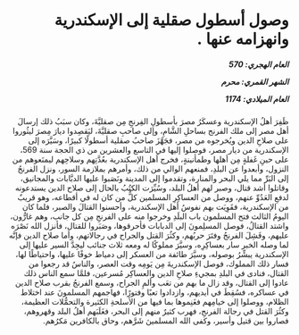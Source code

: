 <h1 dir="rtl">وصول أسطول صقلية إلى الإسكندرية وانهزامه عنها .</h1>

<h5 dir="rtl">العام الهجري:  570

الشهر القمري: محرم

العام الميلادي: 1174</h5>

<p dir="rtl">ظَفِرَ أهلُ الإسكندرية وعسكَرُ مصرَ بأسطولِ الفِرنجِ مِن صقليَّةَ، وكان سبَبُ ذلك إرسالَ أهل مصر إلى ملك الفرنج بساحلِ الشَّامِ، وإلى صاحبِ صقليَّةَ، ليَقصِدوا ديارَ مِصرَ ليثُوروا على صلاحِ الدين ويُخرجوه من مصر، فجَهَّزَ صاحبُ صقلية أسطولًا كبيرًا، وسَيَّرَه إلى الإسكندرية من ديار مصر، فوصلوا إليها في التاسع والعشرين من ذي الحجة سنة 569، على حينِ غَفلةٍ مِن أهلها وطمأنينةٍ، فخرج أهل الإسكندرية بعُدَّتِهم وسلاحِهم ليمنَعوهم من النزول، وأبعدوا عن البلدِ، فمنعهم الوالي من ذلك، وأمرهم بملازمة السور، ونزل الفرنجُ إلى البَرِّ مما يلي البحر والمنارة، وتقدموا إلى المدينة ونَصَبوا عليها الدبَّابات والمجانيق، وقاتلوا أشد قتال، وصبر لهم أهلُ البلد، وسُيِّرَت الكتُبُ بالحال إلى صلاح الدين يستدعونه لدفعِ العَدُوِّ عنهم، ووصل من العساكِرِ المسلمين كلُّ من كان له في أقطاعه، وهو قريبٌ من الإسكندرية، فقَوِيَت بهم نفوسُ أهل الإسكندرية، وأحسنوا القتالَ والصبر، فلما كان اليومُ الثالث فتح المسلمون باب البلَدِ وخرجوا منه على الفرنجِ مِن كل جانب، وهم غارُّون، واشتد القتالُ، فوصل المسلِمونَ إلى الدبابات فأحرقوها، وصَبَروا للقتال، فأنزل الله نَصْرَه عليهم، وفَشِلَ الفرنجُ وفتَرَ حربُهم، وكثُرَ القتل والجراح في رجالاتهم، وأما صلاح الدين فإنَّه لما وصله الخبر سار بعساكِرِه، وسيَّرَ مملوكًا له ومعه ثلاث جنائب ليجِدَّ السير عليها إلى الإسكندرية يبشِّرُ بوصوله، وسيَّرَ طائفة من العسكر إلى دمياط خوفًا عليها، واحتياطًا لها، فسار ذلك المملوك، فوصل الإسكندريةَ مِن يَومِه وقت العصر، والناسُ قد رجعوا من القتال، فنادى في البلدِ بمجيءِ صلاحِ الدين والعساكِر مُسرعين، فلمَّا سمع الناس ذلك عادوا إلى القتال، وقد زال ما بهم من تعَب وألمِ الجراح، وسمع الفرنجُ بقرب صلاح الدين في عساكره، فسُقِطَ في أيديهم، وازدادوا تعبًا وفتورًا، فهاجمهم المسلمونَ عند اختلاط الظلام، ووصلوا إلى خيامِهم فغَنِموها بما فيها من الأسلحةِ الكثيرة والتحمُّلات العظيمة، وكثُرَ القتل في رجالة الفرنجِ، فهرب كثيرٌ منهم إلى البحر، فغَلَبَهم أهلُ البلد وقهروهم، فصاروا بين قتيل وأسير، وكفى الله المسلمينَ شَرَّهم، وحاق بالكافرين مَكرُهم.</p></br>
